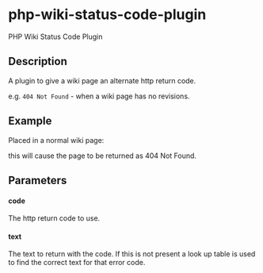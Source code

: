 # php-wiki-status-code-plugin

PHP Wiki Status Code Plugin

## Description

A plugin to give a wiki page an alternate http return code.

e.g. `404 Not Found` - when a wiki page has no revisions.

## Example

Placed in a normal wiki page:

<?plugin StatusCode code="404" ?>

this will cause the page to be returned as 404 Not Found.

## Parameters

#### code

The http return code to use.

#### text

The text to return with the code. If this is not present a look up table is used to find the correct text for that error code.
